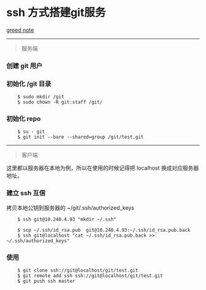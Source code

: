 

# ssh 方式搭建git服务  
[greed note](https://github.com/greedbell/blog/blob/master/git/git-server.md)

---

> 服务端

### 创建 git 用户

### 初始化 /git 目录

        $ sudo mkdir /git
        $ sudo chown -R git:staff /git/

### 初始化 repo

        $ su - git
        $ git init --bare --shared=group /git/test.git


---
> 客户端

这里都以服务器在本地为例，所以在使用的时候记得把 localhost 换成对应服务器地址。

### 建立 ssh 互信

拷贝本地公钥到服务器的 ~/git/.ssh/authorized_keys

        $ ssh git@10.240.4.93 "mkdir ~/.ssh"

        $ scp ~/.ssh/id_rsa.pub  git@10.240.4.93:~/.ssh/id_rsa.pub.back
        $ ssh git@localhost "cat ~/.ssh/id_rsa.pub.back >> ~/.ssh/authorized_keys"

### 使用

        $ git clone ssh://git@localhost/git/test.git
        $ git remote add ssh ssh://git@localhost/git/test.git
        $ git push ssh master
